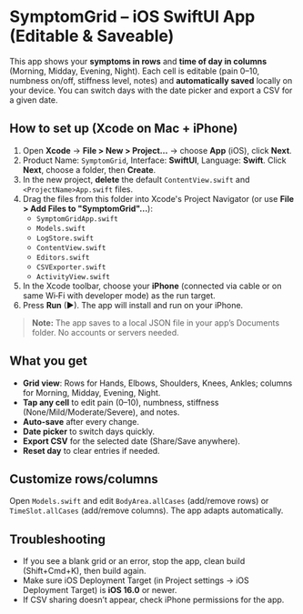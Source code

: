 # SymptomGrid – iOS SwiftUI App (Editable & Saveable)

This app shows your **symptoms in rows** and **time of day in columns** (Morning, Midday, Evening, Night). Each cell is editable (pain 0–10, numbness on/off, stiffness level, notes) and **automatically saved** locally on your device. You can switch days with the date picker and export a CSV for a given date.

## How to set up (Xcode on Mac + iPhone)
1. Open **Xcode** → **File > New > Project…** → choose **App** (iOS), click **Next**.
2. Product Name: `SymptomGrid`, Interface: **SwiftUI**, Language: **Swift**. Click **Next**, choose a folder, then **Create**.
3. In the new project, **delete** the default `ContentView.swift` and `<ProjectName>App.swift` files.
4. Drag the files from this folder into Xcode's Project Navigator (or use **File > Add Files to "SymptomGrid"...**):
   - `SymptomGridApp.swift`
   - `Models.swift`
   - `LogStore.swift`
   - `ContentView.swift`
   - `Editors.swift`
   - `CSVExporter.swift`
   - `ActivityView.swift`
5. In the Xcode toolbar, choose your **iPhone** (connected via cable or on same Wi‑Fi with developer mode) as the run target.
6. Press **Run** (▶). The app will install and run on your iPhone.

> **Note:** The app saves to a local JSON file in your app’s Documents folder. No accounts or servers needed.

## What you get
- **Grid view**: Rows for Hands, Elbows, Shoulders, Knees, Ankles; columns for Morning, Midday, Evening, Night.
- **Tap any cell** to edit pain (0–10), numbness, stiffness (None/Mild/Moderate/Severe), and notes.
- **Auto-save** after every change.
- **Date picker** to switch days quickly.
- **Export CSV** for the selected date (Share/Save anywhere).
- **Reset day** to clear entries if needed.

## Customize rows/columns
Open `Models.swift` and edit `BodyArea.allCases` (add/remove rows) or `TimeSlot.allCases` (add/remove columns). The app adapts automatically.

## Troubleshooting
- If you see a blank grid or an error, stop the app, clean build (Shift+Cmd+K), then build again.
- Make sure iOS Deployment Target (in Project settings → iOS Deployment Target) is **iOS 16.0** or newer.
- If CSV sharing doesn’t appear, check iPhone permissions for the app.
